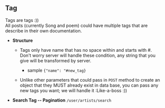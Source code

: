 **Tag**
----

Tags are tags :)) </br>
All posts (currently Song and poem) could have multiple tags that 
are describe in their own documentation.

* **Structure**

    * Tags only have name that has no space within and starts with #.
    Don't worry server will handle these condition, any string 
    that you give will be transformed by server.
        </br>
        * sample
            `{"name": "#new_tag}`
        
    * Unlike other parameters that could pass in `POST` method to create 
        an object that they MUST already exist in data base, you can pass 
        any new tags you want; we will handle it :Like-a-boss :))
        
<!--  TODO tag URL -->
* **Search Tag -- Pagination** `/user/artists/search`


    